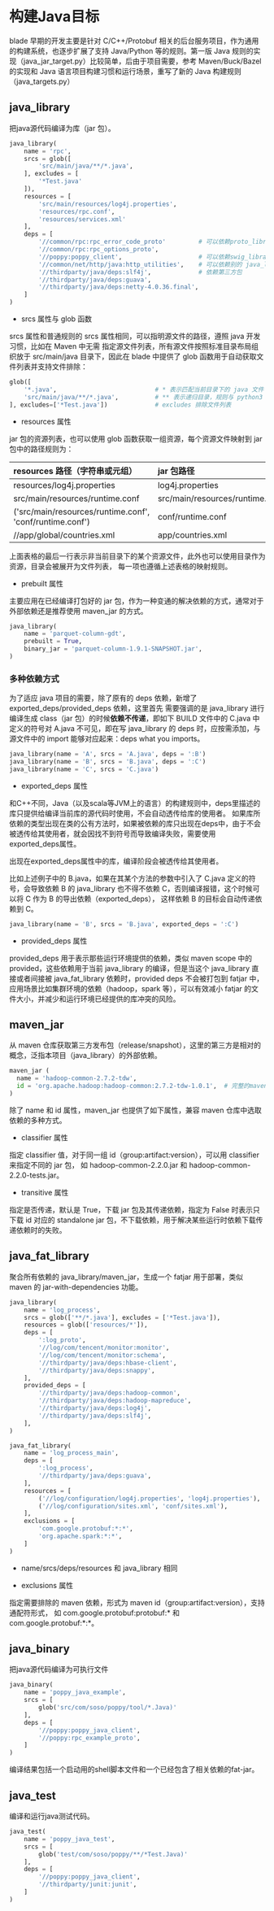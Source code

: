 # 构建Java目标

blade 早期的开发主要是针对 C/C++/Protobuf 相关的后台服务项目，作为通用的构建系统，也逐步扩展了支持
Java/Python 等的规则。第一版 Java 规则的实现（java_jar_target.py）比较简单，后由于项目需要，参考
Maven/Buck/Bazel 的实现和 Java 语言项目构建习惯和运行场景，重写了新的 Java 构建规则（java_targets.py）

## java_library

把java源代码编译为库（jar 包）。
```python
java_library(
    name = 'rpc',
    srcs = glob([
        'src/main/java/**/*.java',
    ], excludes = [
        '*Test.java'
    ]),
    resources = [
        'src/main/resources/log4j.properties',
        'resources/rpc.conf',
        'resources/services.xml'
    ],
    deps = [
        '//common/rpc:rpc_error_code_proto'         # 可以依赖proto_library生成的java文件一起编译打包
        '//common/rpc:rpc_options_proto',
        '//poppy:poppy_client',                     # 可以依赖swig_library生成的java文件一起编译打包
        '//common/net/http/java:http_utilities',    # 可以依赖别的 java_library 目标
        '//thirdparty/java/deps:slf4j',             # 依赖第三方包
        '//thirdparty/java/deps:guava',
        '//thirdparty/java/deps:netty-4.0.36.final',
    ]
)
```

- srcs 属性与 glob 函数

srcs 属性和普通规则的 srcs 属性相同，可以指明源文件的路径，遵照 java 开发习惯，比如在 Maven 中无需
指定源文件列表，所有源文件按照标准目录布局组织放于 src/main/java 目录下，因此在 blade 中提供了 glob
函数用于自动获取文件列表并支持文件排除：

```python
glob([
    '*.java',                           # * 表示匹配当前目录下的 java 文件
    'src/main/java/**/*.java',          # ** 表示递归目录，规则与 python3 中的 pathlib 相同
], excludes=['*Test.java'])             # excludes 排除文件列表
```

- resources 属性

jar 包的资源列表，也可以使用 glob 函数获取一组资源，每个资源文件映射到 jar 包中的路径规则为：

resources 路径（字符串或元组）|jar 包路径
:----|:----
resources/log4j.properties|log4j.properties
src/main/resources/runtime.conf|src/main/resources/runtime.conf
('src/main/resources/runtime.conf', 'conf/runtime.conf')|conf/runtime.conf
//app/global/countries.xml|app/countries.xml

上面表格的最后一行表示非当前目录下的某个资源文件，此外也可以使用目录作为资源，目录会被展开为文件列表，
每一项也遵循上述表格的映射规则。

- prebuilt 属性

主要应用在已经编译打包好的 jar 包，作为一种变通的解决依赖的方式，通常对于外部依赖还是推荐使用 maven_jar 的方式。

```python
java_library(
    name = 'parquet-column-gdt',
    prebuilt = True,
    binary_jar = 'parquet-column-1.9.1-SNAPSHOT.jar',
)
```

### 多种依赖方式

为了适应 java 项目的需要，除了原有的 deps 依赖，新增了 exported_deps/provided_deps 依赖，这里首先
需要强调的是 java_library 进行编译生成 class（jar 包）的时候**依赖不传递**，即如下 BUILD 文件中的
C.java 中定义的符号对 A.java 不可见，即在写 java_library 的 deps 时，应按需添加，与源文件中的
import 能够对应起来：deps what you imports。

```python
java_library(name = 'A', srcs = 'A.java', deps = ':B')
java_library(name = 'B', srcs = 'B.java', deps = ':C')
java_library(name = 'C', srcs = 'C.java')
```

- exported_deps 属性

和C++不同，Java（以及scala等JVM上的语言）的构建规则中，deps里描述的库只提供给编译当前库的源代码时使用，不会自动透传给库的使用者。
如果库所依赖的类型出现在类的公有方法时，如果被依赖的库只出现在deps中，由于不会被透传给其使用者，就会因找不到符号而导致编译失败，需要使用exported_deps属性。

出现在exported_deps属性中的库，编译阶段会被透传给其使用者。

比如上述例子中的 B.java，如果在其某个方法的参数中引入了 C.java 定义的符号，会导致依赖 B 的
java_library 也不得不依赖 C，否则编译报错，这个时候可以将 C 作为 B 的导出依赖（exported_deps），
这样依赖 B 的目标会自动传递依赖到 C。

```python
java_library(name = 'B', srcs = 'B.java', exported_deps = ':C')
```

- provided_deps 属性

provided_deps 用于表示那些运行环境提供的依赖，类似 maven scope 中的 provided，这些依赖用于当前
java_library 的编译，但是当这个 java_library 直接或者间接被 java_fat_library 依赖时，provided deps
不会被打包到 fatjar 中，应用场景比如集群环境的依赖（hadoop，spark 等），可以有效减小 fatjar 的文件大小，并减少和运行环境已经提供的库冲突的风险。

## maven_jar

从 maven 仓库获取第三方发布包（release/snapshot），这里的第三方是相对的概念，泛指本项目（java_library）的外部依赖。

```python
maven_jar (
  name = 'hadoop-common-2.7.2-tdw',
  id = 'org.apache.hadoop:hadoop-common:2.7.2-tdw-1.0.1',  # 完整的maven artifact id
)
```

除了 name 和 id 属性，maven_jar 也提供了如下属性，兼容 maven 仓库中选取依赖的多种方式。

- classifier 属性

指定 classifier 值，对于同一组 id（group:artifact:version），可以用 classifier 来指定不同的 jar 包，
如 hadoop-common-2.2.0.jar 和 hadoop-common-2.2.0-tests.jar。

- transitive 属性

指定是否传递，默认是 True，下载 jar 包及其传递依赖，指定为 False 时表示只下载 id 对应的 standalone
jar 包，不下载依赖，用于解决某些运行时依赖下载传递依赖时的失败。

## java_fat_library

聚合所有依赖的 java_library/maven_jar，生成一个 fatjar 用于部署，类似 maven 的 jar-with-dependencies 功能。

```python
java_library(
    name = 'log_process',
    srcs = glob(['**/*.java'], excludes = ['*Test.java']),
    resources = glob(['resources/*']),
    deps = [
        ':log_proto',
        '//log/com/tencent/monitor:monitor',
        '//log/com/tencent/monitor:schema',
        '//thirdparty/java/deps:hbase-client',
        '//thirdparty/java/deps:snappy',
    ],
    provided_deps = [
        '//thirdparty/java/deps:hadoop-common',
        '//thirdparty/java/deps:hadoop-mapreduce',
        '//thirdparty/java/deps:log4j',
        '//thirdparty/java/deps:slf4j',
    ],
)

java_fat_library(
    name = 'log_process_main',
    deps = [
        ':log_process',
        '//thirdparty/java/deps:guava',
    ],
    resources = [
        ('//log/configuration/log4j.properties', 'log4j.properties'),
        ('//log/configuration/sites.xml', 'conf/sites.xml'),
    ],
    exclusions = [
        'com.google.protobuf:*:*',
        'org.apache.spark:*:*',
    ]
)

```

- name/srcs/deps/resources 和 java_library 相同

- exclusions 属性

指定需要排除的 maven 依赖，形式为 maven id（group:artifact:version），支持通配符形式，
如 com.google.protobuf:protobuf:\* 和 com.google.protobuf:\*:\*。

## java_binary
把java源代码编译为可执行文件

```python
java_binary(
    name = 'poppy_java_example',
    srcs = [
        glob('src/com/soso/poppy/tool/*.Java)'
    ],
    deps = [
        '//poppy:poppy_java_client',
        '//poppy:rpc_example_proto',
    ]
)
```
编译结果包括一个启动用的shell脚本文件和一个已经包含了相关依赖的fat-jar。

## java_test
编译和运行java测试代码。
```python
java_test(
    name = 'poppy_java_test',
    srcs = [
        glob('test/com/soso/poppy/**/*Test.Java)'
    ],
    deps = [
        '//poppy:poppy_java_client',
        '//thirdparty/junit:junit',
    ]
)
```
